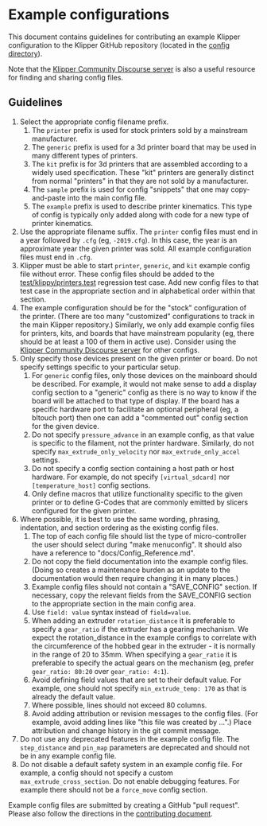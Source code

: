# Example configurations

This document contains guidelines for contributing an example Klipper
configuration to the Klipper GitHub repository (located in the
[config directory](../config/)).

Note that the
[Klipper Community Discourse server](https://community.klipper3d.org)
is also a useful resource for finding and sharing config files.

## Guidelines

1. Select the appropriate config filename prefix.
   1. The `printer` prefix is used for stock printers sold by a
      mainstream manufacturer.
   2. The `generic` prefix is used for a 3d printer board that may be
      used in many different types of printers.
   3. The `kit` prefix is for 3d printers that are assembled according
      to a widely used specification. These "kit" printers are
      generally distinct from normal "printers" in that they are not
      sold by a manufacturer.
   4. The `sample` prefix is used for config "snippets" that one may
      copy-and-paste into the main config file.
   5. The `example` prefix is used to describe printer kinematics.
      This type of config is typically only added along with code for
      a new type of printer kinematics.
2. Use the appropriate filename suffix. The `printer` config files
   must end in a year followed by `.cfg` (eg, `-2019.cfg`). In this
   case, the year is an approximate year the given printer was
   sold. All example configuration files must end in `.cfg`.
3. Klipper must be able to start `printer`, `generic`, and `kit`
   example config file without error. These config files should be
   added to the
   [test/klippy/printers.test](../test/klippy/printers.test)
   regression test case. Add new config files to that test case in the
   appropriate section and in alphabetical order within that section.
4. The example configuration should be for the "stock" configuration
   of the printer. (There are too many "customized" configurations to
   track in the main Klipper repository.) Similarly, we only add
   example config files for printers, kits, and boards that have
   mainstream popularity (eg, there should be at least a 100 of them
   in active use). Consider using the
   [Klipper Community Discourse server](https://community.klipper3d.org)
   for other configs.
5. Only specify those devices present on the given printer or board.
   Do not specify settings specific to your particular setup.
   1. For `generic` config files, only those devices on the mainboard
      should be described. For example, it would not make sense to add
      a display config section to a "generic" config as there is no
      way to know if the board will be attached to that type of
      display. If the board has a specific hardware port to facilitate
      an optional peripheral (eg, a bltouch port) then one can add a
      "commented out" config section for the given device.
   2. Do not specify `pressure_advance` in an example config, as that
      value is specific to the filament, not the printer hardware.
      Similarly, do not specify `max_extrude_only_velocity` nor
      `max_extrude_only_accel` settings.
   3. Do not specify a config section containing a host path or host
      hardware. For example, do not specify `[virtual_sdcard]` nor
      `[temperature_host]` config sections.
   4. Only define macros that utilize functionality specific to the
      given printer or to define G-Codes that are commonly emitted by
      slicers configured for the given printer.
6. Where possible, it is best to use the same wording, phrasing,
   indentation, and section ordering as the existing config files.
   1. The top of each config file should list the type of
      micro-controller the user should select during "make
      menuconfig". It should also have a reference to
      "docs/Config_Reference.md".
   2. Do not copy the field documentation into the example config
      files. (Doing so creates a maintenance burden as an update to
      the documentation would then require changing it in many
      places.)
   3. Example config files should not contain a "SAVE_CONFIG" section.
      If necessary, copy the relevant fields from the SAVE_CONFIG
      section to the appropriate section in the main config area.
   4. Use `field: value` syntax instead of `field=value`.
   5. When adding an extruder `rotation_distance` it is preferable to
      specify a `gear_ratio` if the extruder has a gearing mechanism.
      We expect the rotation_distance in the example configs to
      correlate with the circumference of the hobbed gear in the
      extruder - it is normally in the range of 20 to 35mm. When
      specifying a `gear_ratio` it is preferable to specify the actual
      gears on the mechanism (eg, prefer `gear_ratio: 80:20` over
      `gear_ratio: 4:1`).
   6. Avoid defining field values that are set to their default
      value. For example, one should not specify `min_extrude_temp:
      170` as that is already the default value.
   7. Where possible, lines should not exceed 80 columns.
   8. Avoid adding attribution or revision messages to the config
      files. (For example, avoid adding lines like "this file was
      created by ...".) Place attribution and change history in the
      git commit message.
7. Do not use any deprecated features in the example config file. The
   `step_distance` and `pin_map` parameters are deprecated and should
   not be in any example config file.
8. Do not disable a default safety system in an example config file.
   For example, a config should not specify a custom
   `max_extrude_cross_section`. Do not enable debugging features. For
   example there should not be a `force_move` config section.

Example config files are submitted by creating a GitHub "pull
request". Please also follow the directions in the
[contributing document](CONTRIBUTING.md).
